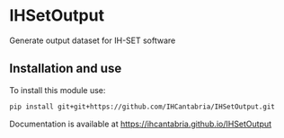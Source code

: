 # IHSetOutput

Generate output dataset for IH-SET software

## Installation and use

To install this module use:

```sh
pip install git+git+https://github.com/IHCantabria/IHSetOutput.git
```


Documentation is available at https://ihcantabria.github.io/IHSetOutput

